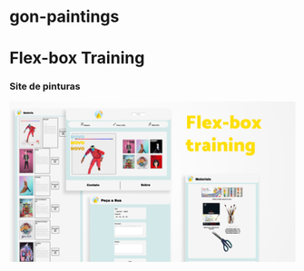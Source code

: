 # gon-paintings
<h1> Flex-box Training </h1>

<h3>Site de pinturas</h3>
<img src="./src/readmegon-paintings.jpg"/>
